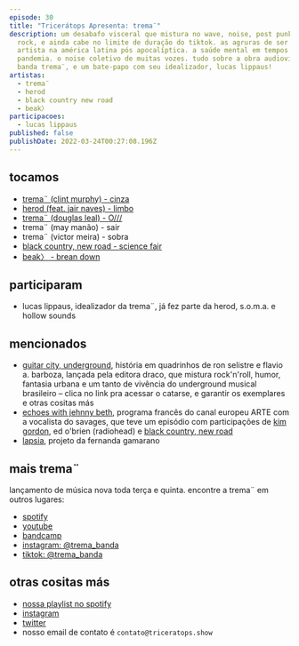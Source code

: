 ```yaml
---
episode: 30
title: "Tricerátops Apresenta: trema¨"
description: um desabafo visceral que mistura no wave, noise, post punk, kraut
  rock, e ainda cabe no limite de duração do tiktok. as agruras de ser um
  artista na américa latina pós apocalíptica. a saúde mental em tempos de
  pandemia. o noise coletivo de muitas vozes. tudo sobre a obra audiovisual da
  banda trema¨, e um bate-papo com seu idealizador, lucas lippaus!
artistas:
  - trema¨
  - herod
  - black country new road
  - beak〉
participacoes:
  - lucas lippaus
published: false
publishDate: 2022-03-24T00:27:08.196Z
---
```

## tocamos

* [trema¨ (clint murphy) - cinza](https://www.youtube.com/watch?v=y5KWg5GDKEI)
* [herod (feat. jair naves) - limbo](https://www.youtube.com/watch?v=VuhByhSuyFY)
* [trema¨ (douglas leal) - O///](https://www.youtube.com/watch?v=eLtPJriwBEk)
* trema¨ (may manão) - sair
* trema¨ (victor meira) - sobra
* [black country, new road - science fair](https://www.youtube.com/watch?v=gXay__MuoGw)
* [﻿beak〉 - brean down](https://www.youtube.com/watch?v=PEzCGrh7bwc)

## participaram

* lucas lippaus, idealizador da trema¨, já fez parte da herod, s.o.m.a. e hollow sounds

## mencionados

* [guitar city, underground](https://www.catarse.me/guitarcity), história em quadrinhos de ron selistre e flavio a. barboza, lançada pela editora draco, que mistura rock'n'roll, humor, fantasia urbana e um tanto de vivência do underground musical brasileiro – clica no link pra acessar o catarse, e garantir os exemplares e otras cositas más
* [echoes with jehnny beth](https://www.arte.tv/fr/videos/RC-018561/echoes-with-jehnny-beth/), programa francês do canal europeu ARTE com a vocalista do savages, que teve um episódio com participações de [kim gordon](https://www.youtube.com/watch?v=63hAZ80JKwY), ed o'brien (radiohead) e [black country, new road](https://www.youtube.com/watch?v=L78Akgx3o_A)
* [lapsia](https://www.youtube.com/watch?v=Qv6l08eA1_I), projeto da fernanda gamarano

## mais trema¨

lançamento de música nova toda terça e quinta. encontre a trema¨ em outros lugares:

* [spotify](https://open.spotify.com/artist/40m8fndgjli1LIAPjn2VDV)
* [youtube](https://www.youtube.com/channel/UCGMGSWLtl9pnIeDiZSLMM0Q/featured)
* [bandcamp](https://tremabanda.bandcamp.com/)
* [instagram: @trema_banda](https://www.instagram.com/trema_banda/)
* [tiktok: @trema_banda](https://www.tiktok.com/@trema_banda)

## otras cositas más

* [nossa playlist no spotify](https://open.spotify.com/playlist/0UiztKuga6LmTAxWTsUQdw?si=fb96026bc1994d90)
* [instagram](https://www.instagram.com/triceratops.show/)
* [twitter](https://twitter.com/TriceratopsShow/)
* nosso email de contato é `contato@triceratops.show`